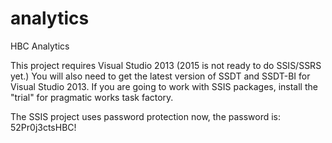 # analytics
HBC Analytics

This project requires Visual Studio 2013 (2015 is not ready to do SSIS/SSRS yet.) You will also need to get the latest version of SSDT and SSDT-BI for Visual Studio 2013. If you are going to work with SSIS packages, install the "trial" for pragmatic works task factory.


The SSIS project uses password protection now, the password is: 52Pr0j3ctsHBC!


